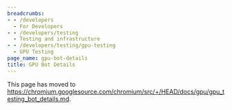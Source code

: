```yaml
---
breadcrumbs:
- - /developers
  - For Developers
- - /developers/testing
  - Testing and infrastructure
- - /developers/testing/gpu-testing
  - GPU Testing
page_name: gpu-bot-details
title: GPU Bot Details
---
```


This page has moved to
<https://chromium.googlesource.com/chromium/src/+/HEAD/docs/gpu/gpu_testing_bot_details.md>.
